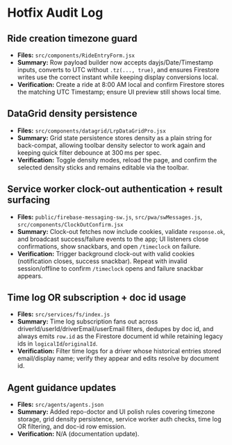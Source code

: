 # Hotfix Audit Log

## Ride creation timezone guard
- **Files:** `src/components/RideEntryForm.jsx`
- **Summary:** Row payload builder now accepts dayjs/Date/Timestamp inputs, converts to UTC without `.tz(..., true)`, and ensures Firestore writes use the correct instant while keeping display conversions local.
- **Verification:** Create a ride at 8:00 AM local and confirm Firestore stores the matching UTC Timestamp; ensure UI preview still shows local time.

## DataGrid density persistence
- **Files:** `src/components/datagrid/LrpDataGridPro.jsx`
- **Summary:** Grid state persistence stores density as a plain string for back-compat, allowing toolbar density selector to work again and keeping quick filter debounce at 300 ms per spec.
- **Verification:** Toggle density modes, reload the page, and confirm the selected density sticks and remains editable via the toolbar.

## Service worker clock-out authentication + result surfacing
- **Files:** `public/firebase-messaging-sw.js`, `src/pwa/swMessages.js`, `src/components/ClockOutConfirm.jsx`
- **Summary:** Clock-out fetches now include cookies, validate `response.ok`, and broadcast success/failure events to the app; UI listeners close confirmations, show snackbars, and open `/timeclock` on failure.
- **Verification:** Trigger background clock-out with valid cookies (notification closes, success snackbar). Repeat with invalid session/offline to confirm `/timeclock` opens and failure snackbar appears.

## Time log OR subscription + doc id usage
- **Files:** `src/services/fs/index.js`
- **Summary:** Time log subscription fans out across driverId/userId/driverEmail/userEmail filters, dedupes by doc id, and always emits `row.id` as the Firestore document id while retaining legacy ids in `logicalId`/`originalId`.
- **Verification:** Filter time logs for a driver whose historical entries stored email/display name; verify they appear and edits resolve by document id.

## Agent guidance updates
- **Files:** `src/agents/agents.json`
- **Summary:** Added repo-doctor and UI polish rules covering timezone storage, grid density persistence, service worker auth checks, time log OR filtering, and doc-id row emission.
- **Verification:** N/A (documentation update).
